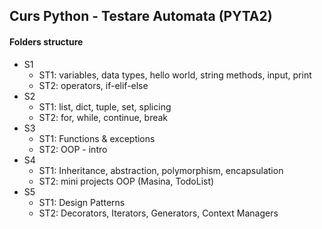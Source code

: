 ## Curs Python - Testare Automata (PYTA2)


#### Folders structure

 - S1
   - ST1: variables, data types, hello world, string methods, input, print
   - ST2: operators, if-elif-else
 - S2
   - ST1: list, dict, tuple, set, splicing
   - ST2: for, while, continue, break
 - S3
   - ST1: Functions & exceptions
   - ST2: OOP - intro
 - S4
   - ST1: Inheritance, abstraction, polymorphism, encapsulation
   - ST2: mini projects OOP (Masina, TodoList)
 - S5
   - ST1: Design Patterns
   - ST2: Decorators, Iterators, Generators, Context Managers